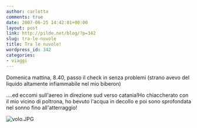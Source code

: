 ```yaml
---
author: carlotta
comments: true
date: 2007-06-25 14:42:01+00:00
layout: post
link: http://pilde.net/blog/?p=342
slug: tra-le-nuvole
title: Tra le nuvole!
wordpress_id: 342
categories:
- viaggi
---
```


Domenica mattina, 8.40, passo il check in senza problemi (strano avevo del liquido altamente infiammabile nel mio biberon)


....ed eccomi sull'aereo in direzione sud verso catania!Ho chiaccherato con il mio vicino di poltrona, ho bevuto l'acqua in decollo e poi sono sprofondata nel sonno fino all'atterraggio!

![volo.JPG]({{baseurl}}/uploads/2007/07/volo.JPG)



